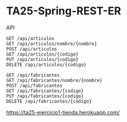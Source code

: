 # TA25-Spring-REST-ER

API 
```
GET /api/articulos
GET /api/articulos/nombre/{nombre}
POST /api/articulos
GET /api/articulos/{codigo}
PUT /api/articulos/{codigo}
DELETE /api/articulos/{codigo}

GET /api/fabricantes
GET /api/fabricantes/nombre/{nombre}
POST /api/fabricantes
GET /api/fabricantes/{codigo}
PUT /api/fabricantes/{codigo}
DELETE /api/fabricantes/{codigo}
```

https://ta25-ejercicio1-tienda.herokuapp.com/
